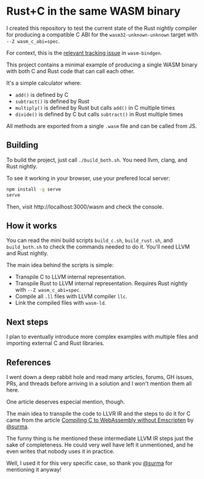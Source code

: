 # Rust+C in the same WASM binary

I created this repository to test the current state of the Rust nightly compiler for producing a compatible C ABI for the `wasm32-unknown-unknown` target with `--Z wasm_c_abi=spec`.

For context, this is the [relevant tracking issue](https://github.com/rustwasm/wasm-bindgen/issues/3454) in `wasm-bindgen`.

This project contains a minimal example of producing a single WASM binary with both C and Rust code that can call each other.

It's a simple calculator where:

- `add()` is defined by C
- `subtract()` is defined by Rust
- `multiply()` is defined by Rust but calls `add()` in C multiple times
- `divide()` is defined by C but calls `subtract()` in Rust multiple times

All methods are exported from a single `.wasm` file and can be called from JS.

## Building

To build the project, just call `./build_both.sh`. You need llvm, clang, and Rust nightly.

To see it working in your browser, use your prefered local server:

```bash
npm install -g serve
serve
```

Then, visit http://localhost:3000/wasm and check the console.

## How it works

You can read the mini build scripts `build_c.sh`, `build_rust.sh`, and `build_both.sh` to check the commands needed to do it. You'll need LLVM and Rust nightly.

The main idea behind the scripts is simple:

- Transpile C to LLVM internal representation.
- Transpile Rust to LLVM internal representation. Requires Rust nightly with `--Z wasm_c_abi=spec`.
- Compile all `.ll` files with LLVM compiler `llc`.
- Link the compiled files with `wasm-ld`.

## Next steps

I plan to eventually introduce more complex examples with multiple files and importing external C and Rust libraries.

## References

I went down a deep rabbit hole and read many articles, forums, GH issues, PRs, and threads before arriving in a solution and I won't mention them all here.

One article deserves especial mention, though.

The main idea to transpile the code to LLVR IR and the steps to do it for C came from the article [Compiling C to WebAssembly without Emscripten](https://dassur.ma/things/c-to-webassembly) by [@surma](https://github.com/surma).

The funny thing is he mentioned these intermediate LLVM IR steps just the sake of completeness. He could very well have left it unmentioned, and he even writes that nobody uses it in practice.

Well, I used it for this very specific case, so thank you [@surma](https://github.com/surma) for mentioning it anyway!
